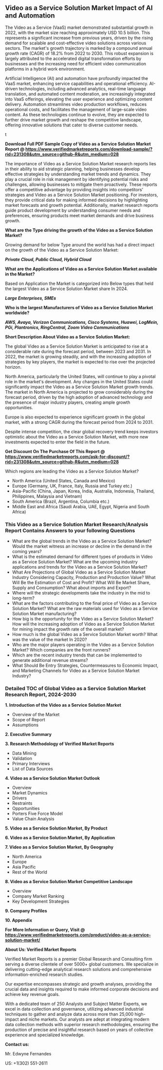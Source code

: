 <h2>Video as a Service Solution Market Impact of AI and Automation</h2><p>The Video as a Service (VaaS) market demonstrated substantial growth in 2022, with the market size reaching approximately USD 10.5 billion. This represents a significant increase from previous years, driven by the rising demand for scalable and cost-effective video solutions across various sectors. The market's growth trajectory is marked by a compound annual growth rate (CAGR) of 18.2% from 2022 to 2030. This robust expansion is largely attributed to the accelerated digital transformation efforts by businesses and the increasing need for efficient video communication platforms in a hybrid work environment.</p><p>Artificial Intelligence (AI) and automation have profoundly impacted the VaaS market, enhancing service capabilities and operational efficiency. AI-driven technologies, including advanced analytics, real-time language translation, and automated content moderation, are increasingly integrated into VaaS offerings, elevating the user experience and optimizing content delivery. Automation streamlines video production workflows, reduces operational costs, and facilitates the management of large-scale video content. As these technologies continue to evolve, they are expected to further drive market growth and reshape the competitive landscape, offering innovative solutions that cater to diverse customer needs.</p>t</p><p id="" class=""><strong>Download Full PDF Sample Copy of Video as a Service Solution Market Report @ <a href="https://www.verifiedmarketreports.com/download-sample/?rid=231308&utm_source=github-R&utm_medium=028" target="_blank">https://www.verifiedmarketreports.com/download-sample/?rid=231308&utm_source=github-R&utm_medium=028</a></strong></p><p>The importance of&nbsp;Video as a Service Solution Market research reports lies in their ability to aid strategic planning, helping businesses develop effective strategies by understanding market trends and dynamics. They play a crucial role in risk management by identifying potential risks and challenges, allowing businesses to mitigate them proactively. These reports offer a competitive advantage by providing insights into competitors' strategies and Video as a Service Solution Market positioning. For investors, they provide critical data for making informed decisions by highlighting market forecasts and growth potential. Additionally, market research reports guide product development by understanding consumer needs and preferences, ensuring products meet market demands and drive business growth.</p><p><strong>What are the&nbsp;Type driving the growth of the Video as a Service Solution Market?</strong></p><p id="" class="">Growing demand for below Type around the world has had a direct impact on the growth of the Video as a Service Solution Market:</p><em><strong>Private Cloud, Public Cloud, Hybrid Cloud</strong></em></p><strong>What are the&nbsp;Applications&nbsp;of Video as a Service Solution Market available in the Market?</strong></p><p id="" class="">Based on Application the Market is categorized into Below types that held the largest Video as a Service Solution Market share In 2024.</p><em><strong>Large Enterprises, SMEs</strong></em></p><strong>Who is the largest Manufacturers of Video as a Service Solution Market worldwide?</strong></p><p><em><strong>AWS, Avaya, Verizon Communications, Cisco Systems, Huawei, LogMein, PGi, Plantronics, RingCentral, Zoom Video Communications</strong></em></p><p id="" class=""><strong>Short Description About Video as a Service Solution Market:</strong></p><p>The global Video as a Service Solution Market is anticipated to rise at a considerable rate during the forecast period, between 2023 and 2031. In 2022, the market is growing steadily, and with the increasing adoption of strategies by key players, the market is expected to rise over the projected horizon.</p><p>North America, particularly the United States, will continue to play a pivotal role in the market's development. Any changes in the United States could significantly impact the Video as a Service Solution Market growth trends. The market in North America is projected to grow considerably during the forecast period, driven by the high adoption of advanced technology and the presence of major industry players, creating ample growth opportunities.</p><p>Europe is also expected to experience significant growth in the global market, with a strong CAGR during the forecast period from 2024 to 2031.</p><p>Despite intense competition, the clear global recovery trend keeps investors optimistic about the Video as a Service Solution Market, with more new investments expected to enter the field in the future.</p><p id="" class=""><strong>Get Discount On The Purchase Of This Report @ <a href="https://www.verifiedmarketreports.com/ask-for-discount/?rid=231308&utm_source=github-R&utm_medium=028" target="_blank">https://www.verifiedmarketreports.com/ask-for-discount/?rid=231308&utm_source=github-R&utm_medium=028</a></strong></p>Which regions are leading the Video as a Service Solution Market?</p><ul><li>North America (United States, Canada and Mexico)</li><li>Europe (Germany, UK, France, Italy, Russia and Turkey etc.)</li><li>Asia-Pacific (China, Japan, Korea, India, Australia, Indonesia, Thailand, Philippines, Malaysia and Vietnam)</li><li>South America (Brazil, Argentina, Columbia etc.)</li><li>Middle East and Africa (Saudi Arabia, UAE, Egypt, Nigeria and South Africa)</li></ul><h3 id="" class="">This Video as a Service Solution Market Research/Analysis Report Contains Answers to your following Questions</h3><ul><li>What are the global trends in the Video as a Service Solution Market? Would the market witness an increase or decline in the demand in the coming years?</li><li>What is the estimated demand for different types of products in Video as a Service Solution Market? What are the upcoming industry applications and trends for the Video as a Service Solution Market?</li><li>What Are Projections of Global Video as a Service Solution Market Industry Considering Capacity, Production and Production Value? What Will Be the Estimation of Cost and Profit? What Will Be Market Share, Supply and Consumption? What about imports and Export?</li><li>Where will the strategic developments take the industry in the mid to long-term?</li><li>What are the factors contributing to the final price of Video as a Service Solution Market? What are the raw materials used for Video as a Service Solution Market manufacturing?</li><li>How big is the opportunity for the Video as a Service Solution Market? How will the increasing adoption of Video as a Service Solution Market for mining impact the growth rate of the overall market?</li><li>How much is the global Video as a Service Solution Market worth? What was the value of the market In 2020?</li><li>Who are the major players operating in the Video as a Service Solution Market? Which companies are the front runners?</li><li>Which are the recent industry trends that can be implemented to generate additional revenue streams?</li><li>What Should Be Entry Strategies, Countermeasures to Economic Impact, and Marketing Channels for Video as a Service Solution Market Industry?</li></ul><h3 id="" class="">Detailed TOC of Global Video as a Service Solution Market Research Report, 2024-2030</h3><p id="" class=""><strong>1. Introduction of the Video as a Service Solution Market</strong></p><ul><li>Overview of the Market</li><li>Scope of Report</li><li>Assumptions</li></ul><p id="" class=""><strong>2. Executive Summary</strong></p><p id="" class=""><strong>3. Research Methodology of Verified Market Reports</strong></p><ul><li>Data Mining</li><li>Validation</li><li>Primary Interviews</li><li>List of Data Sources</li></ul><p id="" class=""><strong>4. Video as a Service Solution Market Outlook</strong></p><ul><li>Overview</li><li>Market Dynamics</li><li>Drivers</li><li>Restraints</li><li>Opportunities</li><li>Porters Five Force Model</li><li>Value Chain Analysis</li></ul><p id="" class=""><strong>5. Video as a Service Solution Market, By Product</strong></p><p id="" class=""><strong>6. Video as a Service Solution Market, By Application</strong></p><p id="" class=""><strong>7. Video as a Service Solution Market, By Geography</strong></p><ul><li>North America</li><li>Europe</li><li>Asia Pacific</li><li>Rest of the World</li></ul><p id="" class=""><strong>8. Video as a Service Solution Market Competitive Landscape</strong></p><ul><li>Overview</li><li>Company Market Ranking</li><li>Key Development Strategies</li></ul><p id="" class=""><strong>9. Company Profiles</strong></p><p id="" class=""><strong>10. Appendix</strong></p><p id="" class=""><strong>For More Information or Query, Visit @ <a href="https://www.verifiedmarketreports.com/product/video-as-a-service-solution-market/" target="_blank">https://www.verifiedmarketreports.com/product/video-as-a-service-solution-market/</a></strong></p><p id="" class=""><strong>About Us: Verified Market Reports</strong></p><p id="" class="">Verified Market Reports is a premier Global Research and Consulting firm serving a diverse clientele of over 5000+ global customers. We specialize in delivering cutting-edge analytical research solutions and comprehensive information-enriched research studies.</p><p id="" class="">Our expertise encompasses strategic and growth analyses, providing the crucial data and insights required to make informed corporate decisions and achieve key revenue goals.</p><p id="" class="">With a dedicated team of 250 Analysts and Subject Matter Experts, we excel in data collection and governance, utilizing advanced industrial techniques to gather and analyze data across more than 25,000 high-impact and niche markets. Our analysts are adept at integrating modern data collection methods with superior research methodologies, ensuring the production of precise and insightful research based on years of collective experience and specialized knowledge.</p><p id="" class=""><strong>Contact us:</strong></p><p id="" class="">Mr. Edwyne Fernandes</p><p id="" class="">US: +1(302) 551-2611</p>